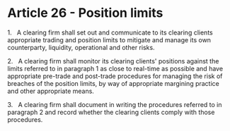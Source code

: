 # Article 26 - Position limits


1.   A clearing firm shall set out and communicate to its clearing clients appropriate trading and position limits to mitigate and manage its own counterparty, liquidity, operational and other risks.

2.   A clearing firm shall monitor its clearing clients' positions against the limits referred to in paragraph 1 as close to real-time as possible and have appropriate pre-trade and post-trade procedures for managing the risk of breaches of the position limits, by way of appropriate margining practice and other appropriate means.

3.   A clearing firm shall document in writing the procedures referred to in paragraph 2 and record whether the clearing clients comply with those procedures.
